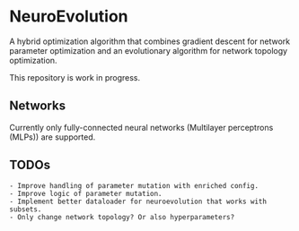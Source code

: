 # NeuroEvolution

A hybrid optimization algorithm that combines gradient descent for network parameter optimization and an evolutionary algorithm for network topology optimization.

This repository is work in progress.

## Networks

Currently only fully-connected neural networks (Multilayer perceptrons (MLPs)) are supported.

## TODOs
    - Improve handling of parameter mutation with enriched config.
    - Improve logic of parameter mutation.
    - Implement better dataloader for neuroevolution that works with subsets.
    - Only change network topology? Or also hyperparameters?